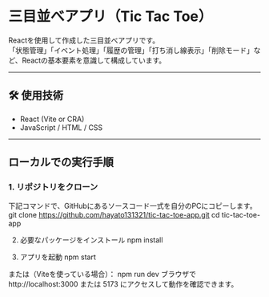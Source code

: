 # 三目並べアプリ（Tic Tac Toe）

Reactを使用して作成した三目並べアプリです。  
「状態管理」「イベント処理」「履歴の管理」「打ち消し線表示」「削除モード」など、Reactの基本要素を意識して構成しています。

---

## 🛠 使用技術

- React (Vite or CRA)
- JavaScript / HTML / CSS

---

##  ローカルでの実行手順

### 1. リポジトリをクローン
下記コマンドで、GitHubにあるソースコード一式を自分のPCにコピーします。
git clone https://github.com/hayato131321/tic-tac-toe-app.git
cd tic-tac-toe-app


2. 必要なパッケージをインストール
npm install


3. アプリを起動
npm start

または（Viteを使っている場合）：
npm run dev
ブラウザで http://localhost:3000 または 5173 にアクセスして動作を確認できます。
